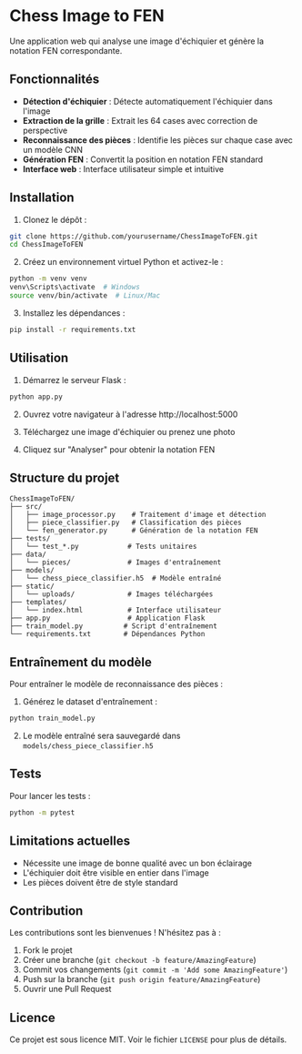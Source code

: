 # Chess Image to FEN

Une application web qui analyse une image d'échiquier et génère la notation FEN correspondante.

## Fonctionnalités

- **Détection d'échiquier** : Détecte automatiquement l'échiquier dans l'image
- **Extraction de la grille** : Extrait les 64 cases avec correction de perspective
- **Reconnaissance des pièces** : Identifie les pièces sur chaque case avec un modèle CNN
- **Génération FEN** : Convertit la position en notation FEN standard
- **Interface web** : Interface utilisateur simple et intuitive

## Installation

1. Clonez le dépôt :
```bash
git clone https://github.com/yourusername/ChessImageToFEN.git
cd ChessImageToFEN
```

2. Créez un environnement virtuel Python et activez-le :
```bash
python -m venv venv
venv\Scripts\activate  # Windows
source venv/bin/activate  # Linux/Mac
```

3. Installez les dépendances :
```bash
pip install -r requirements.txt
```

## Utilisation

1. Démarrez le serveur Flask :
```bash
python app.py
```

2. Ouvrez votre navigateur à l'adresse http://localhost:5000

3. Téléchargez une image d'échiquier ou prenez une photo

4. Cliquez sur "Analyser" pour obtenir la notation FEN

## Structure du projet

```
ChessImageToFEN/
├── src/
│   ├── image_processor.py    # Traitement d'image et détection
│   ├── piece_classifier.py   # Classification des pièces
│   └── fen_generator.py      # Génération de la notation FEN
├── tests/
│   └── test_*.py            # Tests unitaires
├── data/
│   └── pieces/              # Images d'entraînement
├── models/
│   └── chess_piece_classifier.h5  # Modèle entraîné
├── static/
│   └── uploads/             # Images téléchargées
├── templates/
│   └── index.html           # Interface utilisateur
├── app.py                   # Application Flask
├── train_model.py          # Script d'entraînement
└── requirements.txt        # Dépendances Python
```

## Entraînement du modèle

Pour entraîner le modèle de reconnaissance des pièces :

1. Générez le dataset d'entraînement :
```bash
python train_model.py
```

2. Le modèle entraîné sera sauvegardé dans `models/chess_piece_classifier.h5`

## Tests

Pour lancer les tests :
```bash
python -m pytest
```

## Limitations actuelles

- Nécessite une image de bonne qualité avec un bon éclairage
- L'échiquier doit être visible en entier dans l'image
- Les pièces doivent être de style standard

## Contribution

Les contributions sont les bienvenues ! N'hésitez pas à :
1. Fork le projet
2. Créer une branche (`git checkout -b feature/AmazingFeature`)
3. Commit vos changements (`git commit -m 'Add some AmazingFeature'`)
4. Push sur la branche (`git push origin feature/AmazingFeature`)
5. Ouvrir une Pull Request

## Licence

Ce projet est sous licence MIT. Voir le fichier `LICENSE` pour plus de détails.

